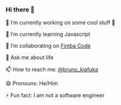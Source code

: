 ### Hi there 👋

<!--
**brunokiafuka/brunokiafuka** is a ✨ _special_ ✨ repository because its `README.md` (this file) appears on your GitHub profile. -->

🔭 I’m currently working on some cool stuff 🥱

🌱 I’m currently learning Javascript

👯 I’m collaborating on [Fimba Code](https://github.com/Fimba-Code)

💬 Ask me about life

📫 How to reach me: [@bruno_kiafuka](https://twitter.com/bruno_kiafuka)

😄 Pronouns: He/Him

⚡ Fun fact: I am not a software engineer

